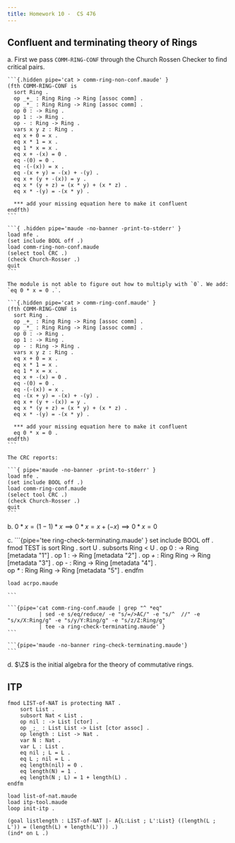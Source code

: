 ```yaml
---
title: Homework 10 -  CS 476
---
```


Confluent and terminating theory of Rings
-----------------------------------------

a.  First we pass `COMM-RING-CONF` through the Church Rossen Checker to find
    critical pairs.

    ```{.hidden pipe='cat > comm-ring-non-conf.maude' }
    (fth COMM-RING-CONF is
      sort Ring .
      op _+_ : Ring Ring -> Ring [assoc comm] .
      op _*_ : Ring Ring -> Ring [assoc comm] .
      op 0 : -> Ring . 
      op 1 : -> Ring .
      op - : Ring -> Ring .
      vars x y z : Ring .
      eq x + 0 = x .
      eq x * 1 = x .
      eq 1 * x = x .
      eq x + -(x) = 0 .
      eq -(0) = 0 .
      eq -(-(x)) = x .
      eq -(x + y) = -(x) + -(y) .
      eq x + (y + -(x)) = y .
      eq x * (y + z) = (x * y) + (x * z) .
      eq x * -(y) = -(x * y) .

      *** add your missing equation here to make it confluent
    endfth)
    ```

    ```{ .hidden pipe='maude -no-banner -print-to-stderr' }
    load mfe .
    (set include BOOL off .)
    load comm-ring-non-conf.maude
    (select tool CRC .)
    (check Church-Rosser .)
    quit
    ```

    The module is not able to figure out how to multiply with `0`. We add:  `eq 0 * x = 0 .`.

    ```{.hidden pipe='cat > comm-ring-conf.maude' }
    (fth COMM-RING-CONF is
      sort Ring .
      op _+_ : Ring Ring -> Ring [assoc comm] .
      op _*_ : Ring Ring -> Ring [assoc comm] .
      op 0 : -> Ring . 
      op 1 : -> Ring .
      op - : Ring -> Ring .
      vars x y z : Ring .
      eq x + 0 = x .
      eq x * 1 = x .
      eq 1 * x = x .
      eq x + -(x) = 0 .
      eq -(0) = 0 .
      eq -(-(x)) = x .
      eq -(x + y) = -(x) + -(y) .
      eq x + (y + -(x)) = y .
      eq x * (y + z) = (x * y) + (x * z) .
      eq x * -(y) = -(x * y) .

      *** add your missing equation here to make it confluent
      eq 0 * x = 0 .
    endfth)
    ```

    The CRC reports:

    ```{ pipe='maude -no-banner -print-to-stderr' }
    load mfe .
    (set include BOOL off .)
    load comm-ring-conf.maude
    (select tool CRC .)
    (check Church-Rosser .)
    quit
    ```

b.  $0 * x = (1 - 1) * x \implies 0 * x = x + (-x) \implies 0 * x = 0$

c.  ```{pipe='tee ring-check-terminating.maude' }
    set include BOOL off .
    fmod TEST is
        sort Ring .
        sort U .
        subsorts Ring < U .
        op 0 : -> Ring             [metadata "1"] . 
        op 1 : -> Ring             [metadata "2"] .
        op _+_ : Ring Ring -> Ring [metadata "3"] .
        op - : Ring -> Ring        [metadata "4"] .       
        op _*_ : Ring Ring -> Ring [metadata "5"] .
    endfm
    
    load acrpo.maude
    
    ```
    
    ```{pipe='cat comm-ring-conf.maude | grep "^ *eq"
              | sed -e s/eq/reduce/ -e "s/=/>AC/" -e "s/^  //" -e "s/x/X:Ring/g" -e "s/y/Y:Ring/g" -e "s/z/Z:Ring/g"
              | tee -a ring-check-terminating.maude' }
    ```
    
    ```{pipe='maude -no-banner ring-check-terminating.maude'}
    ``` 

d.  $\Z$ is the initial algebra for the theory of commutative rings.
    
## ITP

```{ .hidden pipe='cat > list-of-nat.maude' }
fmod LIST-of-NAT is protecting NAT .
    sort List .
    subsort Nat < List .
    op nil : -> List [ctor] .
    op _;_ : List List -> List [ctor assoc] .
    op length : List -> Nat .
    var N : Nat .
    var L : List .
    eq nil ; L = L .
    eq L ; nil = L .
    eq length(nil) = 0 .
    eq length(N) = 1 .
    eq length(N ; L) = 1 + length(L) .
endfm
```

``` { pipe='tee listlength.maude' }
load list-of-nat.maude
load itp-tool.maude
loop init-itp .

(goal listlength : LIST-of-NAT |- A{L:List ; L':List} ((length(L ; L')) = (length(L) + length(L'))) .)
(ind* on L .)
```

``` { pipe='maude -no-banner listlength.maude' }
```
